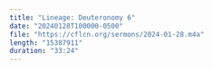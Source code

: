 ```yaml
---
title: "Lineage: Deuteronomy 6"
date: "20240128T100000-0500"
file: "https://cflcn.org/sermons/2024-01-28.m4a"
length: "15387911"
duration: "33:24"
---
```

